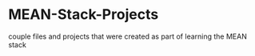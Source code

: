 # MEAN-Stack-Projects
couple files and projects that were created as part of learning the MEAN stack

